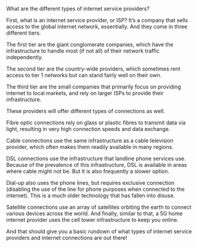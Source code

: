 <!-- @format -->

What are the different types of internet service providers?

First, what is an internet service provider, or ISP? It’s a company that sells access to the global internet network, essentially. And they come in three different tiers.

The first tier are the giant conglomerate companies, which have the infrastructure to handle most (if not all) of their network traffic independently.

The second tier are the country-wide providers, which sometimes rent access to tier 1 networks but can stand fairly well on their own.

The third tier are the small companies that primarily focus on providing internet to local markets, and rely on larger ISPs to provide their infrastructure.

These providers will offer different types of connections as well.

Fibre optic connections rely on glass or plastic fibres to transmit data via light, resulting in very high connection speeds and data exchange.

Cable connections use the same infrastructure as a cable television provider, which often makes them readily available in many regions.

DSL connections use the infrastructure that landline phone services use. Because of the prevalence of this infrastructure, DSL is available in areas where cable might not be. But it is also frequently a slower option.

Dial-up also uses the phone lines, but requires exclusive connection (disabling the use of the line for phone purposes when connected to the internet). This is a much older technology that has fallen into disuse.

Satellite connections use an array of satellites orbiting the earth to connect various devices across the world. And finally, similar to that, a 5G home internet provider uses the cell tower infrastructure to keep you online.

And that should give you a basic rundown of what types of internet service providers and internet connections are out there!
